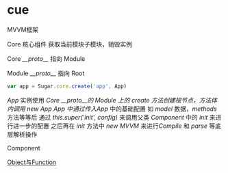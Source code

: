 # cue
MVVM框架

Core 核心组件 获取当前模块子模块，销毁实例

Core *\_\_proto\_\_* 指向 Module

Module *\_\_proto\_\_* 指向 Root

```javascript
var app = Sugar.core.create('app', App)
```
*App* 实例使用 *Core \_\_proto\_\_*的  *Module* 上的 *create* 方法创建根节点，方法体内调用 *new App*
*App* 中通过传入*App* 中的基础配置 如 *model* 数据，*methods* 方法等等后 通过 *this.super('init', config)* 来调用父类 *Component* 中的 *init* 来进行进一步的配置
之后再在 *init* 方法中 *new MVVM* 来进行*Compile* 和 *parse* 等底层解析操作

Component

[Object与Function](https://www.kancloud.cn/kancloud/javascript-prototype-closure/66341)
